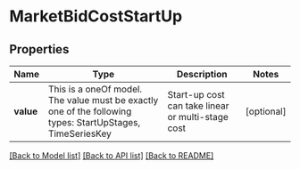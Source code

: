# MarketBidCostStartUp

## Properties

Name | Type | Description | Notes
------------ | ------------- | ------------- | -------------
**value** | This is a oneOf model. The value must be exactly one of the following types: StartUpStages, TimeSeriesKey | Start-up cost can take linear or multi-stage cost | [optional]

[[Back to Model list]](../README.md#models) [[Back to API list]](../README.md#api-endpoints) [[Back to README]](../README.md)
